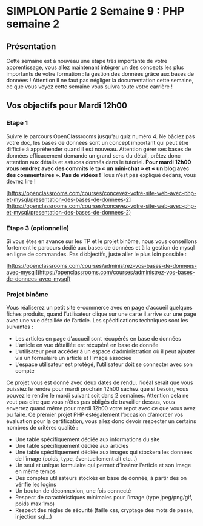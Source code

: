 # SIMPLON Partie 2 Semaine 9 : PHP semaine 2

## Présentation

Cette semaine est à nouveau une étape très importante de votre apprentissage, vous allez maintenant intégrer un des concepts les plus importants de votre formation : la gestion des données grâce aux bases de données !
Attention il ne faut pas négliger la documentation cette semaine, ce que vous voyez cette semaine vous suivra toute votre carrière !

## Vos objectifs pour Mardi 12h00

### Etape 1

Suivre le parcours OpenClassrooms jusqu’au quiz numéro 4. Ne bâclez pas votre doc, les bases de données sont un concept important qui peut être difficile à appréhender quand il est nouveau. Attention gérer ses bases de données efficacement demande un grand sens du détail, prêtez donc attention aux détails et astuces donnés dans le tutoriel. **Pour mardi 12h00 vous rendrez avec des commits le tp « un mini-chat » et « un blog avec des commentaires »**.
**Pas de vidéos !** Tous n’est pas expliqué dedans, vous devrez lire !

[https://openclassrooms.com/courses/concevez-votre-site-web-avec-php-et-mysql/presentation-des-bases-de-donnees-2](https://openclassrooms.com/courses/concevez-votre-site-web-avec-php-et-mysql/presentation-des-bases-de-donnees-2)

### Etape 3 (optionnelle)

Si vous êtes en avance sur les TP et le projet binôme, nous vous conseillons fortement le parcours dédié aux bases de données et à la gestion de mysql en ligne de commandes.
Pas d’objectifs, juste aller le plus loin possible :

[https://openclassrooms.com/courses/administrez-vos-bases-de-donnees-avec-mysql](https://openclassrooms.com/courses/administrez-vos-bases-de-donnees-avec-mysql)

### Projet binôme

Vous réaliserez un petit site e-commerce avec en page d’accueil quelques fiches produits, quand
l’utilisateur clique sur une carte il arrive sur une page avec une vue détaillée de l’article. Les
spécifications techniques sont les suivantes :

* Les articles en page d’accueil sont récupérés en base de données
* L’article en vue détaillée est récupéré en base de donnée
* L’utilisateur peut accéder à un espace d’administration où il peut ajouter via un formulaire un
article et l’image associée
* L’espace utilisateur est protégé, l’utilisateur doit se connecter avec son compte

Ce projet vous est donné avec deux dates de rendu, l’idéal serait que vous puissiez le rendre pour mardi prochain 12h00 sachez que si besoin, vous pouvez le rendre le mardi suivant soit dans 2 semaines.
Attention cela ne veut pas dire que vous n’êtes pas obligés de travailler dessus, vous enverrez quand même pour mardi 12h00 votre repot avec ce que vous avez pu faire. Ce premier projet PHP estégalement l’occasion d’amorcer vos évaluation pour la certification, vous allez donc devoir
respecter un certains nombres de critères qualité :

* Une table spécifiquement dédiée aux informations du site
* Une table spécifiquement dédiée aux articles
* Une table spécifiquement dédiée aux images qui stockera les données de l’image (poids, type, éventuellement alt etc...)
* Un seul et unique formulaire qui permet d’insérer l’article et son image en même temps
* Des comptes utilisateurs stockés en base de donnée, à partir des on vérifie les logins
* Un bouton de déconnexion, une fois connecté
* Respect de caractéristiques minimales pour l’image (type jpeg/png/gif, poids max 1mo)
* Respect des règles de sécurité (faille xss, cryptage des mots de passe, injection sql...)

